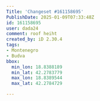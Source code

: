 ```yaml
---
Title: 'Changeset #161158695'
PublishDate: 2025-01-09T07:33:48Z
id: 161158695
user: dada24
comment: roof heiht
created_by: iD 2.30.4
tags:
- Montenegro
- Budva
bbox:
  min_lon: 18.8388189
  min_lat: 42.2783779
  max_lon: 18.8389544
  max_lat: 42.2784729

---
```


